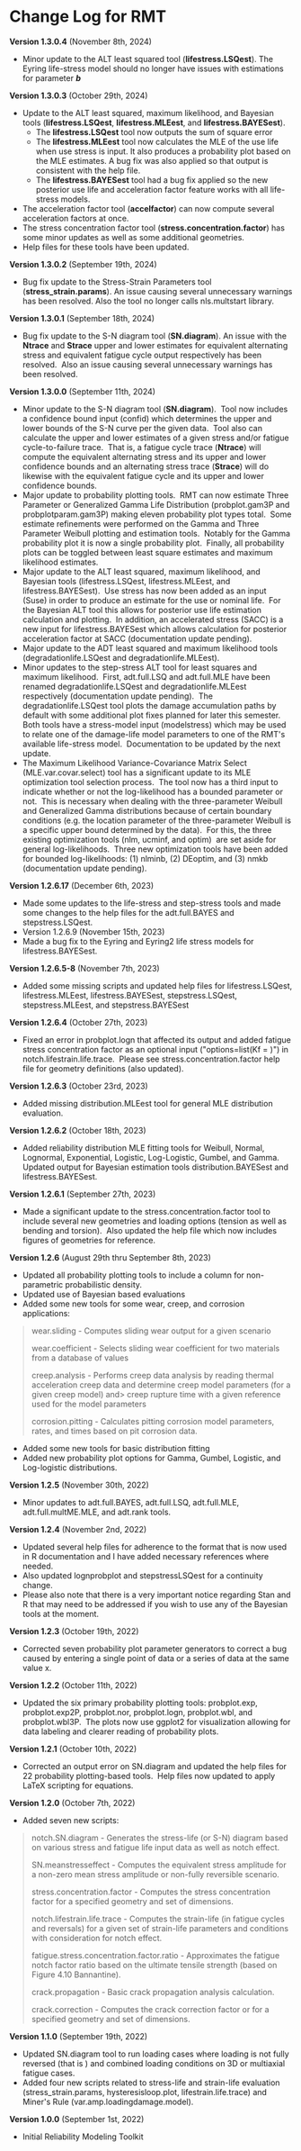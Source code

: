 # Change Log for RMT
**Version 1.3.0.4** (November 8th, 2024)
* Minor update to the ALT least squared tool (**lifestress.LSQest**).  The Eyring life-stress model should no longer have issues with estimations for parameter ***b***
  
**Version 1.3.0.3** (October 29th, 2024)
* Update to the ALT least squared, maximum likelihood, and Bayesian tools (**lifestress.LSQest**, **lifestress.MLEest**, and **lifestress.BAYESest**).
  * The **lifestress.LSQest** tool now outputs the sum of square error
  * The **lifestress.MLEest** tool now calculates the MLE of the use life when use stress is input.  It also produces a probability plot based on the MLE estimates.  A bug fix was also applied so that output is consistent with the help file.
  * The **lifestress.BAYESest** tool had a bug fix applied so the new posterior use life and acceleration factor feature works with all life-stress models.
* The acceleration factor tool (**accelfactor**) can now compute several acceleration factors at once.
* The stress concentration factor tool (**stress.concentration.factor**) has some minor updates as well as some additional geometries.
* Help files for these tools have been updated.

**Version 1.3.0.2** (September 19th, 2024)
* Bug fix update to the Stress-Strain Parameters tool (**stress_strain.params**). An issue causing several unnecessary warnings has been resolved.  Also the tool no longer calls nls.multstart library.
  
**Version 1.3.0.1** (September 18th, 2024)
* Bug fix update to the S-N diagram tool (**SN.diagram**). An issue with the **Ntrace** and **Strace** upper and lower estimates for equivalent alternating stress and equivalent fatigue cycle output respectively has been resolved.  Also an issue causing several unnecessary warnings has been resolved. 

**Version 1.3.0.0** (September 11th, 2024)
* Minor update to the S-N diagram tool (**SN.diagram**).  Tool now includes a confidence bound input (confid) which determines the upper and lower bounds of the S-N curve per the given data.  Tool also can calculate the upper and lower estimates of a given stress and/or fatigue cycle-to-failure trace.  That is, a fatigue cycle trace (**Ntrace**) will compute the equivalent alternating stress and its upper and lower confidence bounds and an alternating stress trace (**Strace**) will do likewise with the equivalent fatigue cycle and its upper and lower confidence bounds.
* Major update to probability plotting tools.  RMT can now estimate Three Parameter or Generalized Gamma Life Distribution (probplot.gam3P and probplotparam.gam3P) making eleven probability plot types total.  Some estimate refinements were performed on the Gamma and Three Parameter Weibull plotting and estimation tools.  Notably for the Gamma probability plot it is now a single probability plot.  Finally, all probability plots can be toggled between least square estimates and maximum likelihood estimates.
* Major update to the ALT least squared, maximum likelihood, and Bayesian tools (lifestress.LSQest, lifestress.MLEest, and lifestress.BAYESest).  Use stress has now been added as an input (Suse) in order to produce an estimate for the use or nominal life.  For the Bayesian ALT tool this allows for posterior use life estimation calculation and plotting.  In addition, an accelerated stress (SACC) is a new input for lifestress.BAYESest which allows calculation for posterior acceleration factor at SACC (documentation update pending).
* Major update to the ADT least squared and maximum likelihood tools (degradationlife.LSQest and degradationlife.MLEest).
* Minor updates to the step-stress ALT tool for least squares and maximum likelihood.  First, adt.full.LSQ and adt.full.MLE have been renamed degradationlife.LSQest and degradationlife.MLEest respectively (documentation update pending).  The degradationlife.LSQest tool plots the damage accumulation paths by default with some additional plot fixes planned for later this semester.  Both tools have a stress-model input (modelstress) which may be used to relate one of the damage-life model parameters to one of the RMT's available life-stress model.  Documentation to be updated by the next update.
* The Maximum Likelihood Variance-Covariance Matrix Select (MLE.var.covar.select) tool has a significant update to its MLE optimization tool selection process.  The tool now has a third input to indicate whether or not the log-likelihood has a bounded parameter or not.  This is necessary when dealing with the three-parameter Weibull and Generalized Gamma distributions because of certain boundary conditions (e.g. the location parameter of the three-parameter Weibull is a specific upper bound determined by the data).  For this, the three existing optimization tools (nlm, ucminf, and optim)  are set aside for general log-likelihoods.  Three new optimization tools have been added for bounded log-likelihoods: (1) nlminb, (2) DEoptim, and (3) nmkb (documentation update pending).

**Version 1.2.6.17** (December 6th, 2023)
* Made some updates to the life-stress and step-stress tools and made some changes to the help files for the adt.full.BAYES and stepstress.LSQest.
* Version 1.2.6.9 (November 15th, 2023)
* Made a bug fix to the Eyring and Eyring2 life stress models for  lifestress.BAYESest.

**Version 1.2.6.5-8** (November 7th, 2023)
* Added some missing scripts and updated help files for lifestress.LSQest, lifestress.MLEest, lifestress.BAYESest, stepstress.LSQest, stepstress.MLEest, and stepstress.BAYESest

**Version 1.2.6.4** (October 27th, 2023)
* Fixed an error in probplot.logn that affected its output and added fatigue stress concentration factor as an optional input ("options=list(Kf = )") in notch.lifestrain.life.trace.  Please see stress.concentration.factor help file for geometry definitions (also updated).

**Version 1.2.6.3** (October 23rd, 2023)
* Added missing distribution.MLEest tool for general MLE distribution evaluation.

**Version 1.2.6.2** (October 18th, 2023)
* Added reliability distribution MLE fitting tools for Weibull, Normal, Lognormal, Exponential, Logistic, Log-Logistic, Gumbel, and Gamma.
Updated output for Bayesian estimation tools distribution.BAYESest and lifestress.BAYESest.

**Version 1.2.6.1** (September 27th, 2023)
* Made a significant update to the stress.concentration.factor tool to include several new geometries and loading options (tension as well as bending and torsion).  Also updated the help file which now includes figures of geometries for reference.

**Version 1.2.6** (August 29th thru September 8th, 2023)
* Updated all probability plotting tools to include a column for non-parametric probabilistic density.
* Updated use of Bayesian based evaluations
* Added some new tools for some wear, creep, and corrosion applications:
> wear.sliding - Computes sliding wear output for a given scenario
> 
> wear.coefficient - Selects sliding wear coefficient for two materials from a database of values
> 
> creep.analysis - Performs creep data analysis by reading thermal acceleration creep data and determine creep model parameters (for a given creep model) and> creep rupture time with a given reference used for the model parameters
> 
> corrosion.pitting - Calculates pitting corrosion model parameters, rates, and times based on pit corrosion data.
> 
* Added some new tools for basic distribution fitting
* Added new probability plot options for Gamma, Gumbel, Logistic, and Log-logistic distributions.

**Version 1.2.5** (November 30th, 2022)
* Minor updates to adt.full.BAYES, adt.full.LSQ, adt.full.MLE, adt.full.multME.MLE, and adt.rank tools.

**Version 1.2.4** (November 2nd, 2022)
* Updated several help files for adherence to the  format that is now used in R documentation and I have added necessary references where needed.
* Also updated lognprobplot and stepstressLSQest for a continuity change.
* Please also note that there is a very important notice regarding Stan and R that may need to be addressed if you wish to use any of the Bayesian tools at the moment.

**Version 1.2.3** (October 19th, 2022)
* Corrected seven probability plot parameter generators to correct a bug caused by entering a single point of data or a series of data at the same value x.

**Version 1.2.2** (October 11th, 2022)
* Updated the six primary probability plotting tools: probplot.exp, probplot.exp2P, probplot.nor, probplot.logn, probplot.wbl, and probplot.wbl3P.  The plots now use ggplot2 for visualization allowing for data labeling and clearer reading of probability plots.

**Version 1.2.1** (October 10th, 2022)
* Corrected an output error on SN.diagram and updated the help files for 22 probability plotting-based tools.  Help files now updated to apply LaTeX scripting for equations.

**Version 1.2.0** (October 7th, 2022)
* Added seven new scripts:
> notch.SN.diagram - Generates the stress-life (or S-N) diagram based on various stress and fatigue life input data as well as notch effect.
>
> SN.meanstresseffect - Computes the equivalent stress amplitude  for a non-zero mean stress amplitude  or non-fully reversible scenario.
>
> stress.concentration.factor - Computes the stress concentration factor  for a specified geometry and set of dimensions.
>
> notch.lifestrain.life.trace - Computes the strain-life (in fatigue cycles  and reversals) for a given set of strain-life parameters and conditions with consideration for notch effect.
>
> fatigue.stress.concentration.factor.ratio - Approximates the fatigue notch factor ratio  based on the ultimate tensile strength (based on Figure 4.10 Bannantine).
>
> crack.propagation - Basic crack propagation analysis calculation.
>
> crack.correction - Computes the crack correction factor  or  for a specified geometry and set of dimensions.

**Version 1.1.0** (September 19th, 2022)
* Updated SN.diagram tool to run loading cases where loading is not fully reversed (that is ) and combined loading conditions on 3D or multiaxial fatigue cases.
* Added four new scripts related to stress-life and strain-life evaluation (stress_strain.params, hysteresisloop.plot, lifestrain.life.trace) and Miner's Rule (var.amp.loadingdamage.model).

**Version 1.0.0** (September 1st, 2022)
* Initial Reliability Modeling Toolkit
